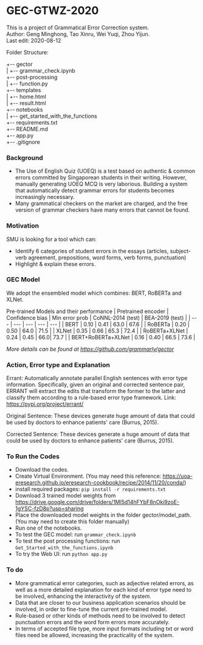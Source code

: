 # GEC-GTWZ-2020
This is a project of Grammatical Error Correction system.<br>
Author: Geng Minghong, Tao Xinru, Wei Yuqi, Zhou Yijun. <br>
Last edit: 2020-08-12

Folder Structure:<br>

+-- gector<br>
|   +-- grammar_check.ipynb <br>
+-- post-processing<br>
|   +-- function.py<br>
+-- templates<br>
|   +-- home.html<br>
|   +-- result.html<br>
+-- notebooks<br>
|   +-- get_started_with_the_functions<br>
+-- requirements.txt<br>
+-- README.md<br>
+-- app.py<br>
+-- .gitignore<br>

### Background
- The Use of English Quiz (UOEQ) is a test based on authentic & common errors committed by Singaporean students in their writing. However, manually generating UOEQ MCQ is very laborious. Building a system that automatically detect grammar errors for students becomes increasingly necessary.
- Many grammatical checkers on the market are charged, and the free version of grammar checkers have many errors that cannot be found.

### Motivation
SMU is looking for a tool which can:
- Identify 6 categories of student errors in the essays (articles, subject-verb agreement, prepositions, word forms, verb forms, punctuation)
- Highlight & explain these errors.

### GEC Model
We adopt the ensembled model which combines: BERT, RoBERTa and XLNet. 

Pre-trained Models and their performance
| Pretrained encoder | Confidence bias | Min error prob | CoNNL-2014 (test) | BEA-2019 (test) |
| --- | --- | --- | --- | --- | 
| BERT | 0.10 | 0.41 | 63.0 | 67.6 | 
| RoBERTa | 0.20 | 0.50 | 64.0 | 71.5 | 
| XLNet | 0.35 | 0.66 | 65.3 | 72.4 | 
| RoBERTa+XLNet | 0.24 | 0.45 | 66.0| 73.7 | 
| BERT+RoBERTa+XLNet | 0.16 | 0.40 | 66.5 | 73.6 | 

*More details can be found at https://github.com/grammarly/gector*

### Action, Error type and Explanation
Errant: Automatically annotate parallel English sentences with error type information. Specifically, given an original and corrected sentence pair, ERRANT will extract the edits that transform the former to the latter and classify them according to a rule-based error type framework.
Link: https://pypi.org/project/errant/

Original Sentence: These devices generate huge amount of data that could be used by doctors to enhance patients'
care (Burrus, 2015).

Corrected Sentence: These devices generate a huge amount of data that could be used by doctors to enhance patients'
care (Burrus, 2015).

### To Run the Codes
- Download the codes.
- Create Virtual Environment. (You may need this reference: https://uoa-eresearch.github.io/eresearch-cookbook/recipe/2014/11/20/conda/)
- install required packages: ```pip install -r requirements.txt``` 
- Download 3 trained model weights from https://drive.google.com/drive/folders/1Ml5d14hFYbF8nOki9zoE-1gYSC-fzD8p?usp=sharing
- Place the downloaded model weights in the folder gector/model_path. (You may need to create this folder manually)
- Run one of the notebooks. <br>
- To test the GEC model: run ```grammar_check.ipynb```
- To test the post processing functions: run ```Get_Started_with_the_functions.ipynb```
- To try the Web UI: run ```python app.py```

### To do
-	More grammatical error categories, such as adjective related errors, as well as a more detailed explanation for each kind of error type need to be involved, enhancing the interactivity of the system.
-	Data that are closer to our business application scenarios should be involved, in order to fine-tune the current pre-trained model.
-	Rule-based or other kinds of methods need to be involved to detect punctuation errors and the word form errors more accurately.
-	In terms of accepted file type, more input formats including txt or word files need be allowed, increasing the practicality of the system.
